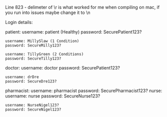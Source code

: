 Line 823 - delimeter of \r is what worked for me when compiling on mac, if you run into issues maybe change it to \n


Login details:

patient:
    username: patient (Healthy)
    password: SecurePatient123?

    username: MillySlaw (1 Condition)
    password: SecureMilly123?

    username: TillyGreen (2 Conditions)
    password: SecureTilly123?
doctor:
    username: doctor
    password: SecurePatient123?
    
    username: drDre
    password: SecureDre123?
pharmacist:
    username: pharmacist
    password: SecurePharmacist123?
nurse:
    username: nurse
    password: SecureNurse123?

    username: NurseNigel123?
    password: SecureNigel123?